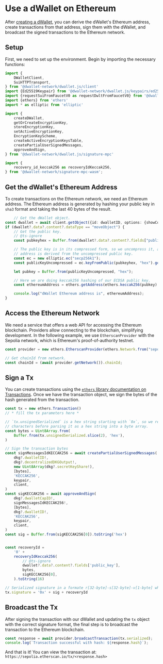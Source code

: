 # Use a dWallet on Ethereum

After [creating a dWallet](../your-first-dwallet.md#create-a-dwallet), you can derive the dWallet's Ethereum address,
create transactions from that address, sign them with the dWallet, and broadcast the signed transactions to the Ethereum
network.

## Setup

First, we need to set up the environment. Begin by importing the necessary functions:

```typescript
import {
    DWalletClient,
    SuiHTTPTransport,
} from '@dwallet-network/dwallet.js/client'
import {Ed25519Keypair} from '@dwallet-network/dwallet.js/keypairs/ed25519'
import {requestSuiFromFaucetV0 as requestDwltFromFaucetV0} from '@dwallet-network/dwallet.js/faucet'
import {ethers} from 'ethers'
import * as elliptic from 'elliptic'

import {
    createDWallet,
    getOrCreateEncryptionKey,
    storeEncryptionKey,
    setActiveEncryptionKey,
    EncryptionKeyScheme,
    createActiveEncryptionKeysTable,
    createPartialUserSignedMessages,
    approveAndSign,
} from '@dwallet-network/dwallet.js/signature-mpc'

import {
    recovery_id_keccak256 as recoveryIdKeccak256,
} from '@dwallet-network/signature-mpc-wasm';
```

## Get the dWallet's Ethereum Address

To create transactions on the Ethereum network, we need an Ethereum address.
The Ethereum address is generated by hashing your public key in `sha3` format and taking the last 40 bytes of the
result.

```typescript
    // Get the dWallet object.
const dwallet = await client.getObject({id: dwalletID, options: {showContent: true}});
if (dwallet?.data?.content?.dataType == "moveObject") {
    // Get the public key.
    // @ts-ignore
    const pubkeyhex = Buffer.from(dwallet?.data?.content?.fields["public_key"]).toString("hex");

    // The public key is in its compressed form, so we uncompress it, as the
    // address is derived from the uncompressed public key.
    const ec = new elliptic.ec("secp256k1");
    const publicKeyUncompressed = ec.keyFromPublic(pubkeyhex, "hex").getPublic(false, "hex");

    let pubkey = Buffer.from(publicKeyUncompressed, "hex");

    // Here we are doing keccak256 hashing of our ECDSA public key.
    const ethereumAddress = ethers.getAddress(ethers.keccak256(pubkey).slice(-40));

    console.log("dWallet Ethereum address is", ethereumAddress);
}
```

## Access the Ethereum Network

We need a service that offers a web API for accessing the Ethereum blockchain.
Providers allow connecting to the blockchain, simplifying development.
In the following example, we use `EtherscanProvider` with the Sepolia network,
which is Ethereum's proof-of-authority testnet.

```typescript
const provider = new ethers.EtherscanProvider(ethers.Network.from("sepolia"), "");

// Get chainId from network.
const chainId = (await provider.getNetwork()).chainId;
```

## Sign a Tx

You can create transactions using the [
`ethers` library documentation on Transactions](https://docs.ethers.org/v5/api/providers/types/#types--transactions).
Once we have the transaction object, we sign the bytes of the hash generated from the transaction.

```typescript
const tx = new ethers.Transaction()
// * fill the tx parameters here *

// `tx.unsignedSerialized` is a hex string starting with `0x`, so we remove it by slicing the first two
// characters before parsing it as a hex string into a byte array.
const bytes = Uint8Array.from(
    Buffer.from(tx.unsignedSerialized.slice(2), 'hex'),
)

// Sign the transaction bytes
const signMessagesIdKECCAK256 = await createPartialUserSignedMessages(
    dkg?.dwalletID!,
    dkg?.decentralizedDKGOutput!,
    new Uint8Array(dkg?.secretKeyShare!),
    [bytes],
    'KECCAK256',
    keypair,
    client,
)
const sigKECCAK256 = await approveAndSign(
    dkg?.dwalletCapID!,
    signMessagesIdKECCAK256!,
    [bytes],
    dkg?.dwalletID!,
    'KECCAK256',
    keypair,
    client,
)
const sig = Buffer.from(sigKECCAK256[0]).toString('hex')


const recoveryId =
    '0' +
    recoveryIdKeccak256(
        // @ts-ignore
        dwallet?.data?.content?.fields['public_key'],
        bytes,
        sigKECCAK256[0],
    ).toString(16)

// Serialized signature in a formate r[32-byte]-s[32-byte]-v[1-byte] where v is recovery ID.
tx.signature = '0x' + sig + recoveryId
```

## Broadcast the Tx

After signing the transaction with our dWallet and updating the `tx` object with the correct signature format, the final
step is to broadcast the transaction to the Ethereum blockchain.

```typescript
const response = await provider.broadcastTransaction(tx.serialized);
console.log(`Transaction successful with hash: ${response.hash}`);
```

And that is it! You can view the transaction at: `https://sepolia.etherscan.io/tx/<response.hash>`
